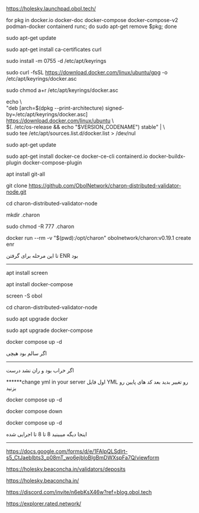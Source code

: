https://holesky.launchpad.obol.tech/



for pkg in docker.io docker-doc docker-compose docker-compose-v2 podman-docker containerd runc; do sudo apt-get remove $pkg; done


sudo apt-get update

sudo apt-get install ca-certificates curl


sudo install -m 0755 -d /etc/apt/keyrings

sudo curl -fsSL https://download.docker.com/linux/ubuntu/gpg -o /etc/apt/keyrings/docker.asc

sudo chmod a+r /etc/apt/keyrings/docker.asc

echo \  
  "deb [arch=$(dpkg --print-architecture) signed-by=/etc/apt/keyrings/docker.asc] https://download.docker.com/linux/ubuntu \   
  $(. /etc/os-release && echo "$VERSION_CODENAME") stable" | \   
  sudo tee /etc/apt/sources.list.d/docker.list > /dev/nul   


sudo apt-get update

sudo apt-get install docker-ce docker-ce-cli containerd.io docker-buildx-plugin docker-compose-plugin

apt install git-all


git clone https://github.com/ObolNetwork/charon-distributed-validator-node.git

cd charon-distributed-validator-node

mkdir .charon

sudo chmod -R 777 .charon


docker run --rm -v "$(pwd):/opt/charon" obolnetwork/charon:v0.19.1 create enr

تا این مرحله برای گرفتن 
ENR 
بود

-------------------------------------------


apt install screen

apt install docker-compose

screen -S obol

cd charon-distributed-validator-node

sudo apt upgrade docker

sudo apt upgrade docker-compose

docker compose up -d


اگر سالم بود هیچی

---------------------------------

اگر خراب بود و ران نشد درست 

******change yml in your server 
اول فایل YML
رو تغییر بدید بعد کد های پایین رو بزنید

docker compose up -d

docker compose down

docker compose up -d

اینجا دیگه میبینید 8 تا 8 تا اجرایی شده


-------------------------------


https://docs.google.com/forms/d/e/1FAIpQLSdlrt-s5_CtJaebIbts3_p08mT_wo6ejbloBlgBmDWXspFa7Q/viewform


https://holesky.beaconcha.in/validators/deposits

https://holesky.beaconcha.in/


https://discord.com/invite/n6ebKsX46w?ref=blog.obol.tech

https://explorer.rated.network/
